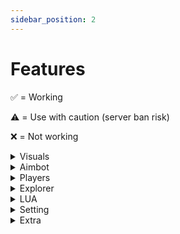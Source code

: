 ```yaml
---
sidebar_position: 2
---
```


# Features

✅ = Working

⚠️ = Use with caution (server ban risk)

❌ = Not working

<details>
<summary>Visuals</summary>

<details>
    <summary>ESP</summary>
    |Feature|Description|Status|
    |-|-|-|
    |Enable|Whether visual features are enabled|✅|
    |ESP Type|What type of visuals|✅|
    |ESP Info Type|The type of information style|✅|
    |ESP Color|The color of visuals|✅|
    |Health|Visualizes the health stats of other players|✅|
    |Tracers|Draws lines pointing towards other players|✅|
    |Skeleton|Skeletonized visuals of other players|✅|
    |Enemy mode|Targets a (specified) player to visualize|✅|
    |Facing|Draws a line where the enemy is facing|✅|
    |Movement Prediction|Visualizes predictions on where the enemy may move|✅|
    |Ignore Ghosts|Excludes ghost/invisible players from visuals|✅|
    |Chams|Outlines the enemy character with the finest detail|✅|
    |Offscreen Arrows|Shows arrows for enemies off the screen|✅|
    |Show Distance|Shows the distance of the enemy|✅|
    |Show Player Name|Shows the name of the enemy|✅|
</details>

<details>
<summary>Team</summary>

    |Feature|Description|Status|
    |-|-|-|
    |Team ESP|Enables visuals for all players, regardless of teams (FFA)|✅|
    |Team Name|Visualizes team names|✅|
    |Team Based ESP Colors|Uses server's team colors for team visuals|❌|
    |Team Members|Visualizes teammates green and enemies red|✅|

</details>

<details>
<summary>Miscellaneous</summary>

    |Feature|Description|Status|
    |-|-|-|
    |Ignore dead|Ignores visualizing dead players|✅|
    |Distance Based Tracers|Caps tracers at a specified distance|✅|
    |Distance Limited|Caps visual features at a specified distance|✅|
    |Enable Rainbow Colors|Rainbowfies visuals|✅|
    |Add ESP Background|Adds a color customizable background to visuals|✅|
    |Radar|A FPS-style radar that maps enemies|❌|
    |Camera FOV|Adjusts the field of view of the local player's camera|✅|
    |Fullbright|Increases the brightness of everything|❌|
    |Set Time|Locally sets the game time|❌|
    |Show UI On Startup|Whether the UI is shown on startup|❌|
    |Menu Transparency|Adjusts the transparency of the menu|✅|
    |Health Check|Makes low health enemies not visualized|✅|
    |Select Font|Changes the font of visuals|✅|

</details>
</details>

<details>
<summary>Aimbot</summary>

<details>
<summary>Aimbot</summary>

    |Feature|Description|Status|
    |-|-|-|
    |Enable|Whether aimbot features are enabled|✅|
    |Detect View|Detects first/third person camera mode & adjusts lock|❌|
    |Show FOV|Shows the specified field of view|✅|
    |Horizontal Prediction|Predicts the enemy's horizontal movement|✅|
    |Vertical Prediction|Predicts the enemy's vertical movement|✅|
    |Flick Aim|Mimics a flick shot on enemies|✅|
    |Wallcheck|Restricts aimlock to visible enemies|❌|
    |Triggerbot|Automatically shoots enemies on lock|❌|
    |Silent Aim|Directs lock to player without visually locking on them|✅|
    |Enemy mode|Targets a (specified) player to lock to|✅|
    |Unfair Aimbot|Continously teleports areas around the enemy|✅|⚠️
    |Display Target|Visualizes the current target|✅|
    |Highlight hit|Highlights the enemy's avatar on every hit|✅|
    |Multi-point|N/A|❌|
    |Sound hit|Plays a sound on every hit|✅|
    |Randomise Part|Dynamically alters the part being locked to|✅|
    |Randomize Hit|Dynamically changes hit within a body part|✅|
    |Custom Mouse|Appears when 'Movement Speed' in Miscellaneous is changed to: Custom. Set custom and maximum speed of the aimbot|✅|
    

</details>

<details>
<summary>Modifiers</summary>

    |Feature|Description|Status|
    |-|-|-|
    |Aimbot Range|Caps the aimlock range to a specified distance|✅|
    |FOV Size|Adjusts the size of FOV circle|✅|
    |FOV X Level|Adjusts the horizontal offset of the FOV circle|✅|
    |FOV Y Level|Adjusts the vertical offset of the FOV circle|✅|
    |Randomiser Delay|The interval at which the randomizer functions|✅|

</details>

<details>
<summary>Miscellaneous</summary>

    |Feature|Description|Status|
    |-|-|-|
    |First Person|Optimizes lock for first person|✅|
    |Third Person|Optimizes lock for third person and shift-lock|✅|
    |Free For All|Targets everybody, regardless of teams|✅|
    |Sticky Aim|Will continue locking until the end of hold|✅|
    |Ignore Ghost|Excludes ghost/invisible players from lock|✅|
    |Movement Method|The type of camera mode used for lock|✅|
    |Movement Speed|The travel speed at which it locks|✅|
    |Aimbot Type|Adjusts the aimbot style|✅|
    |Aimlock method|The style of aimlock; autolock or hotkey|✅|
    |Aim At|The body part to lock onto|✅|
    |Aimbot path|The style of path used when locking|✅|
    |Bezier Curve Type|The type of curve for bezier path feature|✅|
    |Step Smoothing|Path smoothing when locking|✅|
    |Reset Calibration|Resets FOV x and y and levels|✅|
    |Preview/Hide Bezier Curve|Shows a graph of the bezier curve|❌|

</details>

</details>

<details>
<summary>Players</summary>

<details>
<summary>Players</summary>

    |Feature|Description|Status|
    |-|-|-|
    |Teleport to|Teleports to the selected player|✅|
    |Whitelist|Whitelists the selected player from lock|✅|
    |Spectate|Spectates the selected player|✅|
    |Reset Spectate|Resets the spectate camera|✅|
    |Add to Fling|Adds player to the fling players tab|✅|
    |Add to Target|Adds player to the target players tab|✅|

</details>

<details>
<summary>Teams</summary>

    |Feature|Description|Status|
    |-|-|-|
    |Whitelist|Whitelists the selected team|✅|

</details>

<details>
<summary>Whitelisted Players</summary>

    |Feature|Description|Status|
    |-|-|-|
    |Unwhitelist|Unwhitelists the selected player|✅|

</details>

<details>
<summary>Whitelisted Teams</summary>

    |Feature|Description|Status|
    |-|-|-|
    |Whitelisted Teams|Shows a list of whitelisted teams|✅|

</details>

<details>
<summary>Fling Players</summary>

    |Feature|Description|Status|
    |-|-|-|
    |Remove|Removes the selected player from the fling list|✅|
    |Start all|Continously flings everybody|✅|
    |Stop all|Stops flinging everybody|✅|
    |Clear all|Clears the list|✅|
    |Start targets|Starts flinging the selected player(s)|✅|
    |Stop targets|Stops flinging the selected player(s)|✅|

</details>

<details>
<summary>Target Players</summary>

    |Feature|Description|Status|
    |-|-|-|
    |Remove|Removes selected player from the target list|✅|

</details>

</details>

<details>
<summary>Explorer</summary>

    |Feature|Description|Status|
    |-|-|-|
    |Explorer|Lists game information and game files|✅|

</details>

<details>
<summary>LUA</summary>

    |Feature|Description|Status|
    |-|-|-|
    |LUA|The DX9WARE lua executor|✅|

</details>

<details>
<summary>Setting</summary>

<details>
<summary>Config</summary>

    |Feature|Description|Status|
    |-|-|-|
    |Create Config|Creates a new config|✅|
    |Save Config|Saves/overwrites the selected config|✅|
    |Load Config|Loads the selected config|✅|
    |Delete Config|Deletes the selected config|✅|

</details>

<details>
<summary>Hotkey</summary>

    |Feature|Description|Status|
    |-|-|-|
    |Menu Toggle|Hotkey to toggle the UI|✅|
    |Fly Toggle|Hotkey to fly|✅|
    |Aimbot Toggle|Hotkey to toggle aimbot features|❌|
    |ESP Toggle|Hotkey to toggle visual features|❌|
    |Unfair Aimbot Toggle|Hotkey to toggle unfair aimbot|✅|
    |Triggerbot Toggle|Hotkey to toggle triggerbot|✅|
    |Untoggle All|Untoggles all features|✅|
    |First Person Aimlock|First person aimlock hotkey|✅|
    |Third Person Aimlock|Third person aimlock hotkey|✅|
    |Speedhack toggle|Hotkey to speed hack|✅|
    |Jumphack toggle|Hotkey to jump hack|✅|
    |Hiphack toggle|Hotkey to hip hack|✅|
    |Desync toggle|Hotkey to desync|✅|
    |Noclip hold|Hotkey to noclip|❌|

</details>

</details>

<details>
<summary>Extra</summary>

<details>
<summary>Character Hacks</summary>

    |Feature|Description|Status|
    |-|-|-|
    |Disable jump cooldown|Disables Roblox's jump time limit|✅|
    |Noclip|Unclips the local player|❌|
    |Fly|Enables fly|✅|
    |Desync|Enables desync / lag switch|✅|
    |Auto Strafe|Enables auto strafe|✅|
    |Speedhack|Enables speedhack|✅|
    |Jumphack|Enables jump hack|✅|
    |Hiphack|Enables hip hack|✅|
    |Bhop|Enables Bhop|✅|

</details>

<details>
<summary>Extra</summary>

    |Feature|Description|Status|
    |-|-|-|
    |Bypass Anti-Char|Bypasses some anti cheats|✅|
    |Display Proof|Enables DX9WARE display proof|✅|
    |Watermark|Adds watermark onto screen|✅|
    |Show hotkeys|Shows a panel on the right of hotkeys and ones being used|✅|

</details>

</details>
